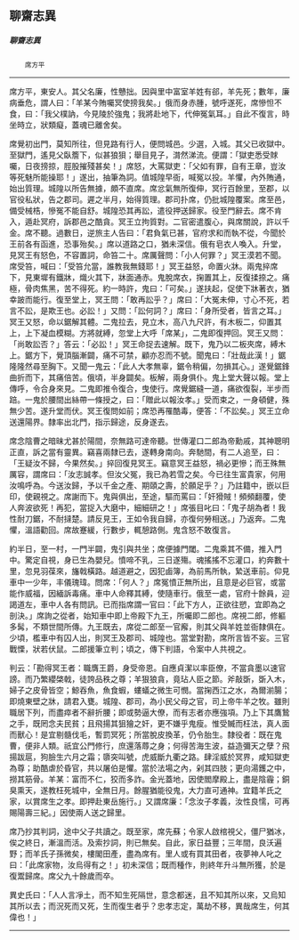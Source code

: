 

## 聊齋志異

##### 聊齋志異
　　`席方平`

* * *

席方平，東安人。其父名廉，性戇拙。因與里中富室羊姓有郤，羊先死；數年，廉病垂危，謂人曰：「羊某今賄囑冥使搒我矣。」俄而身赤腫，號呼遂死，席慘怛不食，曰：「我父樸訥，今見陵於強鬼；我將赴地下，代伸冤氣耳。」自此不復言，時坐時立，狀類癡，蓋魂已離舍矣。

席覺初出門，莫知所往，但見路有行人，便問城邑。少選，入城。其父已收獄中。至獄門，遙見父臥簷下，似甚狼狽；舉目見子，潸然涕流。便謂：「獄吏悉受賕囑，日夜搒掠，脛股摧殘甚矣！」席怒，大罵獄吏：「父如有罪，自有王章，豈汝等死魅所能操耶！」遂出，抽筆為詞。值城隍早衙，喊冤以投。羊懼，內外賄通，始出質理。城隍以所告無據，頗不直席。席忿氣無所復伸，冥行百餘里，至郡，以官役私狀，告之郡司。遲之半月，始得質理。郡司扑席，仍批城隍覆案。席至邑，備受械梏，慘冤不能自舒。城隍恐其再訟，遣役押送歸家。役至門辭去。席不肯入，遁赴冥府，訴郡邑之酷貪。冥王立拘質對。二官密遣腹心，與席關說，許以千金。席不聽。過數日，逆旅主人告曰：「君負氣已甚，官府求和而執不從，今聞於王前各有函進，恐事殆矣。」席以道路之口，猶未深信。俄有皂衣人喚入。升堂，見冥王有怒色，不容置詞，命笞二十。席厲聲問：「小人何罪？」冥王漠若不聞。席受笞，喊曰：「受笞允當，誰教我無錢耶！」冥王益怒，命置火牀。兩鬼捽席下，見東墀有鐵牀，熾火其下，牀面通赤。鬼脫席衣，掬置其上，反復揉捺之。痛極，骨肉焦黑，苦不得死。約一時許，鬼曰：「可矣。」遂扶起，促使下牀著衣，猶幸跛而能行。復至堂上，冥王問：「敢再訟乎？」席曰：「大冤未伸，寸心不死，若言不訟，是欺王也。必訟！」又問：「訟何詞？」席曰：「身所受者，皆言之耳。」冥王又怒，命以鋸解其體。二鬼拉去，見立木，高八九尺許，有木板二，仰置其上，上下凝血模糊。方將就縛，忽堂上大呼「席某」，二鬼即復押回。冥王又問：「尚敢訟否？」答云：「必訟！」冥王命捉去速解。既下，鬼乃以二板夾席，縛木上。鋸方下，覺頂腦漸闢，痛不可禁，顧亦忍而不號。聞鬼曰：「壯哉此漢！」鋸隆隆然尋至胸下。又聞一鬼云：「此人大孝無辜，鋸令稍偏，勿損其心。」遂覺鋸鋒曲折而下，其痛倍苦。俄頃，半身闢矣。板解，兩身俱仆。鬼上堂大聲以報。堂上傳呼，令合身來見。二鬼即推令復合，曳使行。席覺鋸縫一道，痛欲復裂，半步而踣。一鬼於腰間出絲帶一條授之，曰：「贈此以報汝孝。」受而束之，一身頓健，殊無少苦。遂升堂而伏。冥王復問如前；席恐再罹酷毒，便答：「不訟矣。」冥王立命送還陽界。隸率出北門，指示歸途，反身遂去。

席念陰曹之暗昧尤甚於陽間，奈無路可達帝聽。世傳灌口二郎為帝勳戚，其神聰明正直，訴之當有靈異。竊喜兩隸已去，遂轉身南向。奔馳間，有二人追至，曰：「王疑汝不歸，今果然矣。」捽回復見冥王。竊意冥王益怒，禍必更慘；而王殊無厲容，謂席曰：「汝志誠孝。但汝父冤，我已為若雪之矣。今已往生富貴家，何用汝鳴呼為。今送汝歸，予以千金之產、期頤之壽，於願足乎？」乃註籍中，嵌以巨印，使親視之。席謝而下。鬼與俱出，至途，驅而罵曰：「奸猾賊！頻頻翻覆，使人奔波欲死！再犯，當捉入大磨中，細細研之！」席張目叱曰：「鬼子胡為者！我性耐刀鋸，不耐撻楚。請反見王，王如令我自歸，亦復何勞相送。」乃返奔。二鬼懼，溫語勸回。席故蹇緩，行數步，輒憩路側。鬼含怒不敢復言。

約半日，至一村，一門半闢，鬼引與共坐；席便據門閾。二鬼乘其不備，推入門中。驚定自視，身已生為嬰兒。憤啼不乳，三日遂殤。魂搖搖不忘灌口，約奔數十里，忽見羽葆來，旛戟橫路。越道避之，因犯鹵簿，為前馬所執，縶送車前。仰見車中一少年，丰儀瑰瑋。問席：「何人？」席冤憤正無所出，且意是必巨官，或當能作威福，因緬訴毒痛。車中人命釋其縛，使隨車行。俄至一處，官府十餘員，迎謁道左，車中人各有問訊。已而指席謂一官曰：「此下方人，正欲往愬，宜即為之剖決。」席詢之從者，始知車中即上帝殿下九王，所囑即二郎也。席視二郎，修軀多髯，不類世間所傳。九王既去，席從二郎至一官廨，則其父與羊姓並衙隸俱在。少頃，檻車中有囚人出，則冥王及郡司、城隍也。當堂對勘，席所言皆不妄。三官戰慄，狀若伏鼠。二郎援筆立判；頃之，傳下判語，令案中人共視之。

判云：「勘得冥王者：職膺王爵，身受帝恩。自應貞潔以率臣僚，不當貪墨以速官謗。而乃繁纓棨戟，徒誇品秩之尊；羊狠狼貪，竟玷人臣之節。斧敲斲，斲入木，婦子之皮骨皆空；鯨吞魚，魚食蝦，螻蟻之微生可憫。當掬西江之水，為爾湔腸；即燒東壁之牀，請君入甕。城隍、郡司，為小民父母之官，司上帝牛羊之牧。雖則職居下列，而盡瘁者不辭折腰；即或勢逼大僚，而有志者亦應強項。乃上下其鷹鷙之手，既罔念夫民貧；且飛揚其狙獪之奸，更不嫌乎鬼瘦。惟受贓而枉法，真人面而獸心！是宜剔髓伐毛，暫罰冥死；所當脫皮換革，仍令胎生。隸役者：既在鬼曹，便非人類。祇宜公門修行，庶還落蓐之身；何得苦海生波，益造彌天之孽？飛揚跋扈，狗臉生六月之霜；隳突叫號，虎威斷九衢之路。肆淫威於冥界，咸知獄吏為尊；助酷虐於昏官，共以屠伯是懼。當於法場之內，剁其四肢；更向湯鑊之中，撈其筋骨。羊某：富而不仁，狡而多詐。金光蓋地，因使閻摩殿上，盡是陰霾；銅臭熏天，遂教枉死城中，全無日月。餘腥猶能役鬼，大力直可通神。宜籍羊氏之家，以賞席生之孝。即押赴東岳施行。」又謂席廉：「念汝子孝義，汝性良懦，可再賜陽壽三紀。」因使兩人送之歸里。

席乃抄其判詞，途中父子共讀之。既至家，席先蘇；令家人啟棺視父，僵尸猶冰，俟之終日，漸溫而活。及索抄詞，則已無矣。自此，家日益豐；三年間，良沃遍野；而羊氏子孫微矣，樓閣田產，盡為席有。里人或有買其田者，夜夢神人叱之曰：「此席家物，汝烏得有之！」初未深信；既而種作，則終年升斗無所獲，於是復鬻歸席。席父九十餘歲而卒。

異史氏曰：「人人言凈土，而不知生死隔世，意念都迷，且不知其所以來，又烏知其所以去；而況死而又死，生而復生者乎？忠孝志定，萬劫不移，異哉席生，何其偉也！」

* * *

